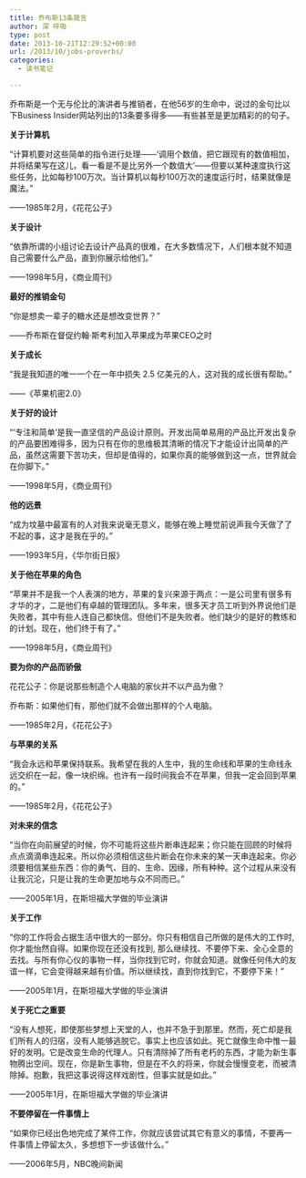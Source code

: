 ```yaml
---
title: 乔布斯13条箴言
author: 深 呼吸
type: post
date: 2013-10-21T12:29:52+00:00
url: /2013/10/jobs-proverbs/
categories:
  - 读书笔记

---
```

乔布斯是一个无与伦比的演讲者与推销者，在他56岁的生命中，说过的金句比以下Business Insider网站列出的13条要多得多——有些甚至是更加精彩的的句子。

**关于计算机**

“计算机要对这些简单的指令进行处理——‘调用个数值，把它跟现有的数值相加，并将结果写在这儿，看一看是不是比另外一个数值大’——但要以某种速度执行这些任务，比如每秒100万次。当计算机以每秒100万次的速度运行时，结果就像是魔法。”

——1985年2月，《花花公子》

**关于设计**

“依靠所谓的小组讨论去设计产品真的很难，在大多数情况下，人们根本就不知道自己需要什么产品，直到你展示给他们。”

——1998年5月，《商业周刊》

**最好的推销金句**

“你是想卖一辈子的糖水还是想改变世界？”

——乔布斯在督促约翰·斯考利加入苹果成为苹果CEO之时

**关于成长**

“我是我知道的唯一一个在一年中损失 2.5 亿美元的人，这对我的成长很有帮助。”

——《苹果机密2.0》

**关于好的设计**

“‘专注和简单’是我一直坚信的产品设计原则。开发出简单易用的产品比开发出复杂的产品要困难得多，因为只有在你的思维极其清晰的情况下才能设计出简单的产品，虽然这需要下苦功夫，但却是值得的，如果你真的能够做到这一点，世界就会在你脚下。”

——1998年5月，《商业周刊》

**他的远景**

“成为坟墓中最富有的人对我来说毫无意义，能够在晚上睡觉前说声我今天做了了不起的事，这才是我在乎的。”

——1993年5月，《华尔街日报》

**关于他在苹果的角色**

“苹果并不是我一个人表演的地方，苹果的复兴来源于两点：一是公司里有很多有才华的才，二是他们有卓越的管理团队。多年来，很多天才员工听到外界说他们是失败者，其中有些人连自己都快信。但他们不是失败者。他们缺少的是好的教练和的计划。现在，他们终于有了。”

——1998年5月，《商业周刊》

**要为你的产品而骄傲**

花花公子：你是说那些制造个人电脑的家伙并不以产品为傲？

乔布斯：如果他们有，那他们就不会做出那样的个人电脑。

——1985年2月，《花花公子》

**与苹果的关系**

“我会永远和苹果保持联系。我希望在我的人生中，我的生命线和苹果的生命线永远交织在一起，像一块织绵。也许有一段时间我会不在苹果，但我一定会回到苹果的。”

——1985年2月，《花花公子》

**对未来的信念**

“当你在向前展望的时候，你不可能将这些片断串连起来；你只能在回顾的时候将点点滴滴串连起来。所以你必须相信这些片断会在你未来的某一天串连起来。你必须要相信某些东西：你的勇气、目的、生命、因缘，所有种种。这个过程从来没有让我沉沦，只是让我的生命更加地与众不同而已。”

——2005年1月，在斯坦福大学做的毕业演讲

**关于工作**

“你的工作将会占据生活中很大的一部分。你只有相信自己所做的是伟大的工作时, 你才能怡然自得。如果你现在还没有找到, 那么继续找、不要停下来、全心全意的去找。与所有你心仪的事物一样，当你找到它时，你就会知道。就像任何伟大的友谊一样，它会变得越来越有价值。所以继续找，直到你找到它，不要停下来！”

——2005年1月，在斯坦福大学做的毕业演讲

**关于死亡之重要**

“没有人想死，即使那些梦想上天堂的人，也并不急于到那里。然而，死亡却是我们所有人的归宿，没有人能够逃脱它。事实上也应该如此。死亡就像生命中惟一最好的发明。它是改变生命的代理人。只有清除掉了所有老朽的东西，才能为新生事物腾出空间。现在，你是新生事物，但是在不久的将来，你就会慢慢变老，而被清除掉。抱歉，我把这事说得这样戏剧性，但事实就是如此。”

——2005年1月，在斯坦福大学做的毕业演讲

**不要停留在一件事情上**

“如果你已经出色地完成了某件工作，你就应该尝试其它有意义的事情，不要再一件事情上停留太久，多想想下一步该做什么。”

——2006年5月，NBC晚间新闻